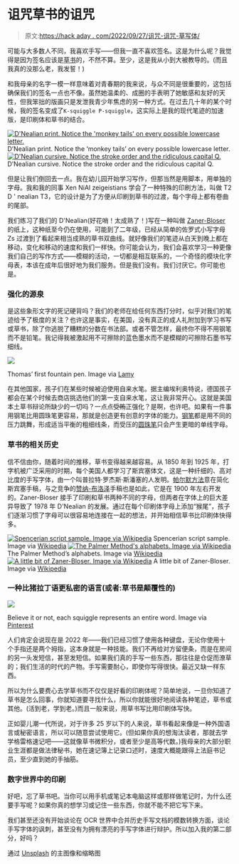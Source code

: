 # 诅咒草书的诅咒

> 原文:[https://hack aday . com/2022/09/27/诅咒-诅咒-草写体/](https://hackaday.com/2022/09/27/cursing-the-curse-of-cursive/)

可能与大多数人不同，我喜欢手写——但我一直不喜欢签名。这是为什么呢？我觉得是因为签名应该是[草书](https://americanhistory.si.edu/blog/cursive)的，不然不算。至少，这是我从小到大被教导的。(而且我真的没那么老，我发誓！)

和我母亲的名字一模一样意味着对青春期的我来说，与众不同是很重要的，这包括确保我们的签名一点也不像。虽然她温柔的、成圈的手表明了她敏感和友好的天性，但我笨拙的版画只是发泄我青少年焦虑的另一种方式。在过去几十年的某个时候，我的签名变成了`K-squiggle P-squiggle`，这实际上是我的现代笔迹的加速版，是印刷体和草书的结合。

 [![D'Nealian print. Notice the 'monkey tails' on every possible lowercase letter.](../Images/6712e016e084045cc94126aa8c0b10d3.png "script_color")](https://hackaday.com/2022/09/27/cursing-the-curse-of-cursive/script_color/) D’Nealian print. Notice the ‘monkey tails’ on every possible lowercase letter. [![D'Nealian cursive. Notice the stroke order and the ridiculous capital Q.](../Images/7e74039e9d743c679b57cea8b2d211b0.png "cursive_color")](https://hackaday.com/2022/09/27/cursing-the-curse-of-cursive/cursive_color/) D’Nealian cursive. Notice the stroke order and the ridiculous capital Q.

但是让我们倒回去一点。我在幼儿园开始学习写作，但那当然是用脚本，用单独的字母。我和我的同事 Xen NiAl zeigeistians 学会了一种特殊的印刷方法，叫做 T2 D ' nealian T3，它的设计是为了方便从印刷到草书的过渡，每个字母上都有卷曲的尾部。

我们练习了我们的 D'Nealian(好花哨！太成熟了！)写在一种叫做 [Zaner-Bloser](https://en.wikipedia.org/wiki/Zaner-Bloser_(teaching_script)) 的纸上，这种纸至今仍在使用，可能到了二年级，已经从简单的佐罗式小写字母 Zs 过渡到了看起来相当成熟的草书双曲线。就好像我们的笔迹从白天到晚上都在移动，变化和移动的速度和我们一样快。你可能会认为，我们会喜欢学习一种更像我们自己的写作方式——模糊的活动，一切都是相互联系的，一个奇怪的模块化字母表，本该在成年后很好地为我们服务。但是我们没有。我们讨厌它。你可能也是。

### 强化的源泉

是这些象形文字的死记硬背吗？我们的老师在给任何东西打分时，似乎对我们的笔迹给予了极度的关注？也许这是事实，在美国，没有真正的成人礼附加到学习书写或草书，除了你逃脱了糟糕的分数在书法部。或者不管怎样，最终你不得不用钢笔而不是铅笔。我记得我被激起用不可擦除的蓝色墨水而不是模糊的可擦除石墨书写细线。

[![](../Images/64642784eafca9ffcace579e64c034e0.png)](https://hackaday.com/wp-content/uploads/2022/09/thomas-first-lamy.png)

Thomas’ first fountain pen. Image via [Lamy](https://us-shop.lamy.com/en_us/fountain-pen-lamy-abc.html#)

在其他国家，孩子们在某些时候被迫使用自来水笔。据主编埃利奥特说，德国孩子都会在某个时候去商店挑选他们的第一支自来水笔，这让我非常开心。这就是美国本土草书辩论所缺少的一切吗？一点点~~受贿~~正强化？是啊，也许吧。如果有一件事用钢笔比用圆珠笔更容易，那就是创造更有创意的字体的能力。[钢笔](https://hackaday.com/2021/03/29/a-few-of-my-favorite-things-pens/)都是用不同的压力跳舞，形成适当平衡的粗细线条，而受压的[圆珠笔](https://hackaday.com/2020/12/17/tech-hidden-in-plain-sight-the-ballpoint-pen/)只会产生更暗的单线字母。

### 草书的相关历史

信不信由你，随着时间的推移，草书变得越来越容易。从 1850 年到 1925 年，打字机被广泛采用的时期，每个美国人都学习了斯宾塞体文，这是一种纤细的、高对比度的手写字体，由一个叫普拉特·罗杰斯·斯潘塞的人发明。[帕尔默方法](https://en.wikipedia.org/wiki/Palmer_Method)意在简化斯宾塞手稿，与之竞争的[赞纳-布洛泽](https://en.wikipedia.org/wiki/Zaner-Bloser_(teaching_script))手稿也是如此，它是在 1900 年左右开发的。Zaner-Bloser 接手了印刷和草书两种不同的字母，但两者在字体上的巨大差异导致了 1978 年 D'Nealian 的发展。通过在每个印刷体字母上添加“猴尾”，孩子们逐渐习惯了字母可以很容易地连接在一起的想法，并开始相信草书比印刷体快得多。

 [![Spencerian script sample. Image via Wikipedia](../Images/88bc526ed79bd313d551d840153d216c.png "Spencerian_example")](https://hackaday.com/2022/09/27/cursing-the-curse-of-cursive/spencerian_example/) Spencerian script sample. Image via [Wikipedia](https://en.wikipedia.org/wiki/Spencerian_script) [![The Palmer Method's alphabets. Image via Wikipedia](../Images/226c59edf3f0584478e0834eb0fc004d.png "Palmer_Method_alphabet")](https://hackaday.com/2022/09/27/cursing-the-curse-of-cursive/palmer_method_alphabet/) The Palmer Method’s alphabets. Image via [Wikipedia](https://en.wikipedia.org/wiki/Palmer_Method) [![A little bit of Zaner-Bloser. Image via Wikipedia](../Images/55b1eb5b750c7c6e467aaedbf2701461.png "Zaner-Bloser_script_sample")](https://hackaday.com/2022/09/27/cursing-the-curse-of-cursive/zaner-bloser_script_sample/) A little bit of Zaner-Bloser. Image via [Wikipedia](https://en.wikipedia.org/wiki/Zaner-Bloser_(teaching_script))

### 一种比猪拉丁语更私密的语言(或者:草书是颠覆性的)

[![](../Images/9dde95f3317d927c4a64154a0cda6c04.png)](https://hackaday.com/wp-content/uploads/2022/09/gregg.jpg)

Believe it or not, each squiggle represents an entire word. Image via [Pinterest](https://www.pinterest.com/pin/219972763026676843/)

人们肯定会说现在是 2022 年——我们已经习惯了使用各种键盘，无论你使用十个手指还是两个拇指，这本身就是一种技能。我们不再给对方留便条，而是在房间的另一头发短信，甚至发短信。如果我们真的手写一些东西，那往往是仓促而潦草的；我们生活的时代的产物。手写需要耐心，即使你写得很快。最近又缺一样东西。

所以为什么要费心去学草书而不仅仅是好看的印刷体呢？简单地说，一旦你知道了草书是怎么回事，你就知道要寻找什么，所以你就能很好地阅读各种笔迹，草书或其他。(活到老，学到老。)而且一般来说，用草书写比用印刷体写快。

正如婴儿潮一代所说，对于许多 25 岁以下的人来说，草书看起来像是一种外国语言或秘密语言，所以可以随意尝试使用它。(但如果你真的想淘汰读者，那就去学学格雷格速记吧——这就像草书微积分，或者至少是高等代数。)我母亲的大部分职业生涯都是做法律秘书，她在速记簿上记录口述时，速度大概能跟得上法庭书记员，至少直到她的手抽筋。

### 数字世界中的印刷

好吧，忘了草书吧。当你可以用手机或笔记本电脑这样或那样做笔记时，为什么还要手写呢？如果你真的想学习或记住一些东西，你就不能不把它写下来。

我们甚至还没有开始谈论在 OCR 世界中合并历史手写文档的模数转换方面，谈论手写字体的讽刺，甚至没有为拥有漂亮的手写字体进行辩护。所以加入我的第二部分，好吗？

通过 [Unsplash](https://unsplash.com/photos/y02jEX_B0O0) 的主图像和缩略图
